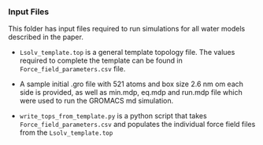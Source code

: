 ### Input Files 

This folder has input files required to run simulations for all water models described in the paper. 

* `Lsolv_template.top` is a general template topology file. The values
  required to complete the template can be found in
  `Force_field_parameters.csv` file.

* A sample initial .gro file with 521 atoms and box size 2.6 nm om
  each side is provided, as well as min.mdp, eq.mdp and run.mdp file
  which were used to run the GROMACS md simulation.

* `write_tops_from_template.py` is a python script that takes `Force_field_parameters.csv` and populates
  the individual force field files from the `Lsolv_template.top`